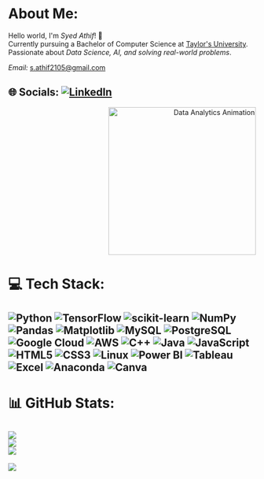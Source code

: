 # About Me:
Hello world, I'm *Syed Athif*! 👋  
Currently pursuing a Bachelor of Computer Science at [Taylor's University](https://university.taylors.edu.my/en.html).  
Passionate about *Data Science, AI, and solving real-world problems*.  

*Email:* [s.athif2105@gmail.com](mailto:s.athif2105@gmail.com)  

🌐 Socials:  [![LinkedIn](https://img.shields.io/badge/LinkedIn-%230077B5.svg?logo=linkedin&logoColor=white)](https://www.linkedin.com/in/syed-athif-365325308/)   
---

<div style="text-align: right;">
  <img src="https://media.giphy.com/media/xT9IgzoKnwFNmISR8I/giphy.gif" width="300" alt="Data Analytics Animation">
</div>


# 💻 Tech Stack:
![Python](https://img.shields.io/badge/python-%233776AB.svg?style=for-the-badge&logo=python&logoColor=white) 
![TensorFlow](https://img.shields.io/badge/TensorFlow-%23FF6F00.svg?style=for-the-badge&logo=TensorFlow&logoColor=white) 
![scikit-learn](https://img.shields.io/badge/scikit--learn-%23F7931E.svg?style=for-the-badge&logo=scikit-learn&logoColor=white) 
![NumPy](https://img.shields.io/badge/numpy-%23013243.svg?style=for-the-badge&logo=numpy&logoColor=white) 
![Pandas](https://img.shields.io/badge/pandas-%23150458.svg?style=for-the-badge&logo=pandas&logoColor=white) 
![Matplotlib](https://img.shields.io/badge/Matplotlib-%23ffffff.svg?style=for-the-badge&logo=Matplotlib&logoColor=black) 
![MySQL](https://img.shields.io/badge/mysql-4479A1.svg?style=for-the-badge&logo=mysql&logoColor=white) 
![PostgreSQL](https://img.shields.io/badge/postgresql-%23316192.svg?style=for-the-badge&logo=postgresql&logoColor=white)
![Google Cloud](https://img.shields.io/badge/GoogleCloud-%234285F4.svg?style=for-the-badge&logo=google-cloud&logoColor=white) 
![AWS](https://img.shields.io/badge/AWS-%23FF9900.svg?style=for-the-badge&logo=amazon-aws&logoColor=white) 
![C++](https://img.shields.io/badge/c++-%2300599C.svg?style=for-the-badge&logo=c%2B%2B&logoColor=white) 
![Java](https://img.shields.io/badge/java-%23ED8B00.svg?style=for-the-badge&logo=openjdk&logoColor=white) 
![JavaScript](https://img.shields.io/badge/javascript-%23F7DF1E.svg?style=for-the-badge&logo=javascript&logoColor=black) 
![HTML5](https://img.shields.io/badge/html5-%23E34F26.svg?style=for-the-badge&logo=html5&logoColor=white) 
![CSS3](https://img.shields.io/badge/css3-%231572B6.svg?style=for-the-badge&logo=css3&logoColor=white) 
![Linux](https://img.shields.io/badge/Linux-FCC624?style=for-the-badge&logo=linux&logoColor=black) 
![Power BI](https://img.shields.io/badge/Power%20BI-F2C811.svg?style=for-the-badge&logo=power-bi&logoColor=black) 
![Tableau](https://img.shields.io/badge/Tableau-%23E97627.svg?style=for-the-badge&logo=Tableau&logoColor=white) 
![Excel](https://img.shields.io/badge/Excel-217346?style=for-the-badge&logo=microsoft-excel&logoColor=white)
![Anaconda](https://img.shields.io/badge/Anaconda-%2344A833.svg?style=for-the-badge&logo=anaconda&logoColor=white) 
![Canva](https://img.shields.io/badge/Canva-%2300C4CC.svg?style=for-the-badge&logo=Canva&logoColor=white) 
---
# 📊 GitHub Stats:
![](https://github-readme-stats.vercel.app/api?username=athif2105&theme=dark&hide_border=true&include_all_commits=false&count_private=false)<br/>
![](https://github-readme-streak-stats.herokuapp.com/?user=athif2105&theme=dark&hide_border=true)<br/>
![](https://github-readme-stats.vercel.app/api/top-langs/?username=athif2105&theme=dark&hide_border=true&include_all_commits=false&count_private=false&layout=compact)  
---
[![](https://visitcount.itsvg.in/api?id=athif2105&icon=0&color=0)](https://visitcount.itsvg.in)
